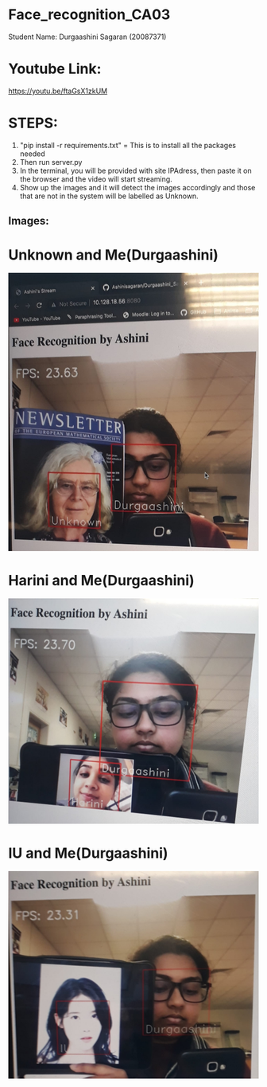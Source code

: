 # Face_recognition_CA03

Student Name: Durgaashini Sagaran (20087371)

# Youtube Link:
https://youtu.be/ftaGsX1zkUM 


# STEPS:
1. "pip install -r requirements.txt" = This is to install all the packages needed
2. Then run server.py 
3. In the terminal, you will be provided with site IPAdress, then paste it on the browser and the video will start streaming.
4. Show up the images and it will detect the images accordingly and those that are not in the system will be labelled as Unknown.

## Images:

# Unknown and Me(Durgaashini)

![Unknown and Me](/result/Unknown&Me.jpeg)

# Harini and Me(Durgaashini)

![Harini and Me](/result/Harini&Me.jpeg)

# IU and Me(Durgaashini)

![IU and Me](/result/IU&Me.jpeg)
